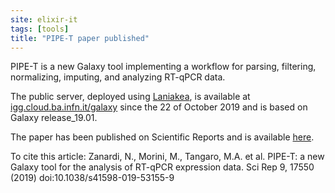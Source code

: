 ```yaml
---
site: elixir-it
tags: [tools]
title: "PIPE-T paper published"
---
```


PIPE-T is a new Galaxy tool implementing a workflow for parsing, filtering, normalizing, imputing, and analyzing RT-qPCR data.

The public server, deployed using [Laniakea](https://laniakea-elixir-it.github.io/), is available at [igg.cloud.ba.infn.it/galaxy](igg.cloud.ba.infn.it/galaxy) since the 22 of October 2019 and is based on Galaxy release_19.01.

The paper has been published on Scientific Reports and is available [here](https://www.nature.com/articles/s41598-019-53155-9).

To cite this article:
Zanardi, N., Morini, M., Tangaro, M.A. et al. PIPE-T: a new Galaxy tool for the analysis of RT-qPCR expression data. Sci Rep 9, 17550 (2019) doi:10.1038/s41598-019-53155-9 
